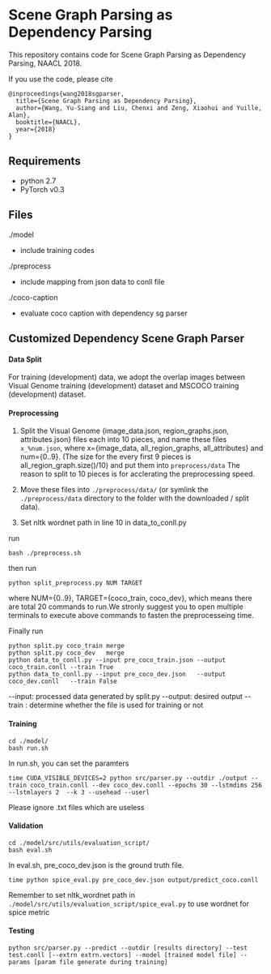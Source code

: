 Scene Graph Parsing as Dependency Parsing
===================

This repository contains code for Scene Graph Parsing as Dependency Parsing, NAACL 2018.

If you use the code, please cite 
``` 
@inproceedings{wang2018sgparser,     
  title={Scene Graph Parsing as Dependency Parsing},  
  author={Wang, Yu-Siang and Liu, Chenxi and Zeng, Xiaohui and Yuille, Alan},  
  booktitle={NAACL},  
  year={2018}
} 
```


## Requirements
- python 2.7
- PyTorch v0.3

## Files
./model
- include training codes

./preprocess
- include mapping from json data to conll file 

./coco-caption
- evaluate coco caption with dependency sg parser

## Customized Dependency Scene Graph Parser
#### Data Split
For training (development) data, we adopt the overlap images between Visual Genome training (development) dataset and MSCOCO training (development) dataset.

#### Preprocessing ####

1. Split the Visual Genome {image_data.json, region_graphs.json, attributes.json} files each into 10 pieces, and name these files ```x_%num.json```, 
   where x={image_data, all_region_graphs, all_attributes} and num={0..9}. 
  (The size for the every first 9 pieces is all_region_graph.size()/10) and put them into ```preprocess/data```
  The reason to split to 10 pieces is for acclerating the preprocessing speed. 
  
2. Move these files into ```./preprocess/data/``` (or symlink the ```./preprocess/data``` directory to the folder with the downloaded / split data).

3. Set nltk wordnet path in line 10 in data_to_conll.py



run
```
bash ./preprocess.sh
```
then run 
```
python split_preprocess.py NUM TARGET
```
where NUM={0..9}, TARGET={coco_train, coco_dev}, which means there are total 20 commands to run.We stronly suggest you to open multiple terminals to execute above commands to fasten the preprocesseing time.

Finally run
```
python split.py coco_train merge
python split.py coco_dev   merge
python data_to_conll.py --input pre_coco_train.json --output coco_train.conll --train True
python data_to_conll.py --input pre_coco_dev.json   --output coco_dev.conll   --train False
```

--input:  processed data generated by split.py
--output: desired output
--train : determine whether the file is used for training or not



#### Training
```
cd ./model/
bash run.sh
```
In run.sh, you can set the paramters
```
time CUDA_VISIBLE_DEVICES=2 python src/parser.py --outdir ./output --train coco_train.conll --dev coco_dev.conll --epochs 30 --lstmdims 256 --lstmlayers 2  --k 3 --usehead --userl
```
Please ignore .txt files which are useless

#### Validation

```
cd ./model/src/utils/evaluation_script/
bash eval.sh
```
In eval.sh, pre_coco_dev.json is the ground truth file.

```
time python spice_eval.py pre_coco_dev.json output/predict_coco.conll
```
Remember to set nltk_wordnet path in `./model/src/utils/evaluation_script/spice_eval.py` to use wordnet for spice metric


#### Testing

```
python src/parser.py --predict --outdir [results directory] --test test.conll [--extrn extrn.vectors] --model [trained model file] --params [param file generate during training]
```













